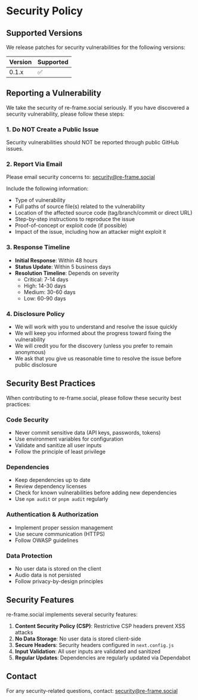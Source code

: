 # Security Policy

## Supported Versions

We release patches for security vulnerabilities for the following versions:

| Version | Supported          |
| ------- | ------------------ |
| 0.1.x   | :white_check_mark: |

## Reporting a Vulnerability

We take the security of re-frame.social seriously. If you have discovered a security vulnerability, please follow these steps:

### 1. Do NOT Create a Public Issue

Security vulnerabilities should NOT be reported through public GitHub issues.

### 2. Report Via Email

Please email security concerns to: [security@re-frame.social](mailto:security@re-frame.social)

Include the following information:
- Type of vulnerability
- Full paths of source file(s) related to the vulnerability
- Location of the affected source code (tag/branch/commit or direct URL)
- Step-by-step instructions to reproduce the issue
- Proof-of-concept or exploit code (if possible)
- Impact of the issue, including how an attacker might exploit it

### 3. Response Timeline

- **Initial Response**: Within 48 hours
- **Status Update**: Within 5 business days
- **Resolution Timeline**: Depends on severity
  - Critical: 7-14 days
  - High: 14-30 days
  - Medium: 30-60 days
  - Low: 60-90 days

### 4. Disclosure Policy

- We will work with you to understand and resolve the issue quickly
- We will keep you informed about the progress toward fixing the vulnerability
- We will credit you for the discovery (unless you prefer to remain anonymous)
- We ask that you give us reasonable time to resolve the issue before public disclosure

## Security Best Practices

When contributing to re-frame.social, please follow these security best practices:

### Code Security
- Never commit sensitive data (API keys, passwords, tokens)
- Use environment variables for configuration
- Validate and sanitize all user inputs
- Follow the principle of least privilege

### Dependencies
- Keep dependencies up to date
- Review dependency licenses
- Check for known vulnerabilities before adding new dependencies
- Use `npm audit` or `pnpm audit` regularly

### Authentication & Authorization
- Implement proper session management
- Use secure communication (HTTPS)
- Follow OWASP guidelines

### Data Protection
- No user data is stored on the client
- Audio data is not persisted
- Follow privacy-by-design principles

## Security Features

re-frame.social implements several security features:

1. **Content Security Policy (CSP)**: Restrictive CSP headers prevent XSS attacks
2. **No Data Storage**: No user data is stored client-side
3. **Secure Headers**: Security headers configured in `next.config.js`
4. **Input Validation**: All user inputs are validated and sanitized
5. **Regular Updates**: Dependencies are regularly updated via Dependabot

## Contact

For any security-related questions, contact: [security@re-frame.social](mailto:security@re-frame.social)